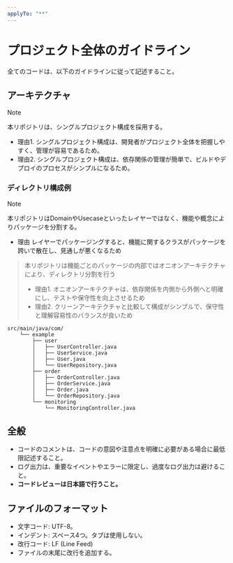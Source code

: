 ```yaml
---
applyTo: "**"
---
```


# プロジェクト全体のガイドライン

全てのコードは、以下のガイドラインに従って記述すること。

## アーキテクチャ
> [!NOTE]
>
> 本リポジトリは、シングルプロジェクト構成を採用する。
>  * 理由1. シングルプロジェクト構成は、開発者がプロジェクト全体を把握しやすく、管理が容易であるため。
>  * 理由2. シングルプロジェクト構成は、依存関係の管理が簡単で、ビルドやデプロイのプロセスがシンプルになるため。
>
### ディレクトリ構成例

> [!NOTE]
>
> 本リポジトリはDomainやUsecaseといったレイヤーではなく、機能や概念によりパッケージを分割する。
>  * 理由 レイヤーでパッケージングすると、機能に関するクラスがパッケージを跨いで散在し、見通しが悪くなるため

> 本リポジトリは機能ごとのパッケージの内部ではオニオンアーキテクチャにより、ディレクトリ分割を行う
>  * 理由1.  オニオンアーキテクチャは、依存関係を内側から外側へと明確にし、テストや保守性を向上させるため
>  * 理由2. クリーンアーキテクチャと比較して構成がシンプルで、保守性と理解容易性のバランスが良いため
>

<!-- NOTEで記した内容を基に、src/main/java/com/example以下のディレクトリをツリーで示す.  
* 機能ごとのパッケージ分割を行う
  * 例: src/main/java/com/example/user, src/main/java/com/example/order
  * 監視やログ、セキュリティなどの共通機能は、関心事ごとにパッケージを分割する
* src/main/java/com/example/manage, src/main/java/com/example/monitoring
-->
```plaintext
src/main/java/com/
    └── example
        ├── user
        │   ├── UserController.java
        │   ├── UserService.java
        │   ├── User.java
        │   └── UserRepository.java
        ├── order
        │   ├── OrderController.java
        │   ├── OrderService.java
        │   ├── Order.java
        │   └── OrderRepository.java
        └── monitoring
            └── MonitoringController.java
```

## 全般

- コードのコメントは、コードの意図や注意点を明確に必要がある場合に最低限記述すること。
- ログ出力は、重要なイベントやエラーに限定し、過度なログ出力は避けること。
- **コードレビューは日本語で行うこと。**

## ファイルのフォーマット

- 文字コード: UTF-8。
- インデント: スペース4つ。タブは使用しない。
- 改行コード: LF (Line Feed)
- ファイルの末尾に改行を追加する。

